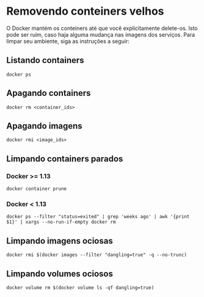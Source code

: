 # Removendo conteiners velhos

O Docker mantém os conteiners até que você explicitamente delete-os. Isto pode ser ruim, caso haja alguma mudança nas imagens dos serviços. Para limpar seu ambiente, siga as instruções a seguir:

## Listando containers

`docker ps`

## Apagando containers

`docker rm <container_ids>`

## Apagando imagens

`docker rmi <image_ids>`

## Limpando containers parados

### Docker &gt;= 1.13

`docker container prune`

### Docker &lt; 1.13

`docker ps --filter "status=exited" | grep 'weeks ago' | awk '{print $1}' | xargs --no-run-if-empty docker rm`

## Limpando imagens ociosas

`docker rmi $(docker images --filter "dangling=true" -q --no-trunc)`

## Limpando volumes ociosos

`docker volume rm $(docker volume ls -qf dangling=true)`


